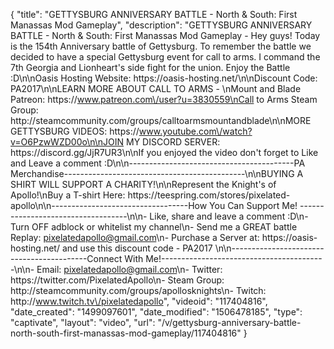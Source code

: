 {
    "title": "GETTYSBURG ANNIVERSARY BATTLE - North & South: First Manassas Mod Gameplay",
    "description": "GETTYSBURG ANNIVERSARY BATTLE - North & South: First Manassas Mod Gameplay - Hey guys!  Today is the 154th Anniversary battle of Gettysburg. To remember the battle we decided to have a special Gettysburg event for call to arms.  I command the 7th Georgia and Lionheart's side fight for the union.  Enjoy the Battle :D\n\nOasis Hosting Website: https:\/\/oasis-hosting.net\/\n\nDiscount Code: PA2017\n\nLEARN MORE ABOUT CALL TO ARMS - \nMount and Blade Patreon: https:\/\/www.patreon.com\/user?u=3830559\nCall to Arms Steam Group: http:\/\/steamcommunity.com\/groups\/calltoarmsmountandblade\n\nMORE GETTYSBURG VIDEOS: https:\/\/www.youtube.com\/watch?v=O6PzwWZD00o\n\nJOIN MY DISCORD SERVER: https:\/\/discord.gg\/JjR7UR3\n\nIf you enjoyed the video don't forget to Like and Leave a comment :D\n\n-----------------------------------------PA Merchandise---------------------------------------------\n\nBUYING A SHIRT WILL SUPPORT A CHARITY!\n\nRepresent the Knight's of Apollo!\nBuy a T-shirt Here: https:\/\/teespring.com\/stores\/pixelated-apollo\n\n----------------------------------How You Can Support Me! -----------------------------------\n\n- Like, share and leave a comment :D\n- Turn OFF adblock or whitelist my channel\n- Send me a GREAT battle Replay: pixelatedapollo@gmail.com\n- Purchase a Server at: https:\/\/oasis-hosting.net\/ and use this discount code - PA2017 \n\n------------------------------------------Connect With Me!-----------------------------------------\n\n- Email: pixelatedapollo@gmail.com\n- Twitter: https:\/\/twitter.com\/PixelatedApollo\n- Steam Group:  http:\/\/steamcommunity.com\/groups\/apollosknights\n- Twitch: http:\/\/www.twitch.tv\/pixelatedapollo",
    "videoid": "117404816",
    "date_created": "1499097601",
    "date_modified": "1506478185",
    "type": "captivate",
    "layout": "video",
    "url": "\/v\/gettysburg-anniversary-battle-north-south-first-manassas-mod-gameplay\/117404816"
}